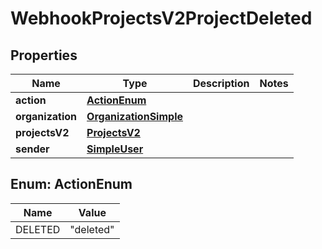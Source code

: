 

# WebhookProjectsV2ProjectDeleted


## Properties

| Name | Type | Description | Notes |
|------------ | ------------- | ------------- | -------------|
|**action** | [**ActionEnum**](#ActionEnum) |  |  |
|**organization** | [**OrganizationSimple**](OrganizationSimple.md) |  |  |
|**projectsV2** | [**ProjectsV2**](ProjectsV2.md) |  |  |
|**sender** | [**SimpleUser**](SimpleUser.md) |  |  |



## Enum: ActionEnum

| Name | Value |
|---- | -----|
| DELETED | &quot;deleted&quot; |



